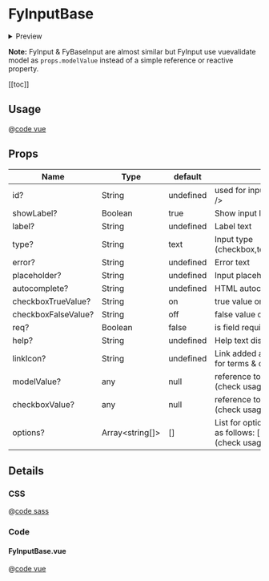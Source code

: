 # FyInputBase

<details>
  <summary>Preview</summary>

  ![FyInputBase](/components/FyInputBase.png)
</details>

**Note:** FyInput & FyBaseInput are almost similar but FyInput use vuevalidate model as ```props.modelValue``` instead of a simple reference or reactive property.

[[toc]]

## Usage

@[code vue](../../playground/src/components/TFyInputBase.vue)

## Props

| Name | Type  | default | Info |
|---|---|---|---|
| id? | String | undefined | used for input ID & "for" on \<label /> |
| showLabel? | Boolean | true | Show input label |
| label? | String | undefined | Label text |
| type? | String | text | Input type (checkbox,textarea,email,text,etc...) |
| error? | String | undefined | Error text |
| placeholder? | String | undefined | Input placeholder text  |
| autocomplete? | String | undefined | HTML autocomplete attribute  |
| checkboxTrueValue? | String | on | true value on checkbox |
| checkboxFalseValue? | String | off | false value on checkbox |
| req? | Boolean | false | is field required? |
| help? | String | undefined | Help text displayed below the input |
| linkIcon? | String | undefined | Link added after the label (usefull for terms & conditions for exemple) |
| modelValue? | any | null | reference to your $vuevalide model (check usage) |
| checkboxValue? | any | null | reference to your input value (check usage) |
| options? | Array<string[]> | [] | List for options for select formatted as follows: [['key','value'], etc...] (check usage) |



## Details

### CSS

@[code sass](../../src/components/ui/FyInput/FyInput.scss)

### Code

#### FyInputBase.vue
@[code vue](../../src/components/ui/FyInput/FyInputBase.vue)
